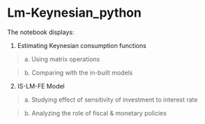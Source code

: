 # Lm-Keynesian_python
The notebook displays: 
1. Estimating Keynesian consumption functions
  > a. Using matrix operations
  
  > b. Comparing with the in-built models
2. IS-LM-FE Model
  > a. Studying effect of sensitivity of investment to interest rate
  
  > b. Analyzing the role of fiscal & monetary policies
